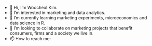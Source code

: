 - 👋 Hi, I’m Woocheol Kim.
- 👀 I’m interested in marketing and data analytics. 
- 🌱 I’m currently learning marketing experiments, microeconomics and data science in R.
- 💞️ I’m looking to collaborate on marketing projects that benefit consumers, firms and a society we live in. 
- 📫 How to reach me: 

<!---
kim12100/kim12100 is a ✨ special ✨ repository because its `README.md` (this file) appears on your GitHub profile.
You can click the Preview link to take a look at your changes.
--->
